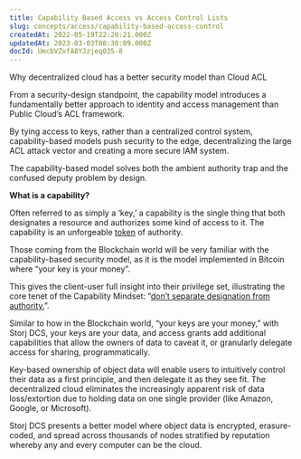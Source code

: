 ```yaml
---
title: Capability Based Access vs Access Control Lists
slug: concepts/access/capability-based-access-control
createdAt: 2022-05-19T22:20:21.000Z
updatedAt: 2023-03-03T08:30:09.000Z
docId: UmcbVZxfA8YJzjeq035-8
---
```


Why decentralized cloud has a better security model than Cloud ACL

From a security-design standpoint, the capability model introduces a fundamentally better approach to identity and access management than Public Cloud’s ACL framework.

By tying access to keys, rather than a centralized control system, capability-based models push security to the edge, decentralizing the large ACL attack vector and creating a more secure IAM system.&#x20;

The capability-based model solves both the ambient authority trap and the confused deputy problem by design.

**What is a capability?**

Often referred to as simply a ‘key,’ a capability is the single thing that both designates a resource and authorizes some kind of access to it. The capability is an unforgeable [token](https://en.wikipedia.org/wiki/Access_token) of authority.

Those coming from the Blockchain world will be very familiar with the capability-based security model, as it is the model implemented in Bitcoin where “your key is your money”.

This gives the client-user full insight into their privilege set, illustrating the core tenet of the Capability Mindset: “[don’t separate designation from authority.](https://crypto.stanford.edu/cs155old/cs155-spring09/papers/ConfusedDeputy.html)”.

Similar to how in the Blockchain world, “your keys are your money,” with Storj DCS, your keys are your data, and access grants add additional capabilities that allow the owners of data to caveat it, or granularly delegate access for sharing, programmatically.

Key-based ownership of object data will enable users to intuitively control their data as a first principle, and then delegate it as they see fit. The decentralized cloud eliminates the increasingly apparent risk of data loss/extortion due to holding data on one single provider (like Amazon, Google, or Microsoft).&#x20;

Storj DCS presents a better model where object data is encrypted, erasure-coded, and spread across thousands of nodes stratified by reputation whereby any and every computer can be the cloud.

